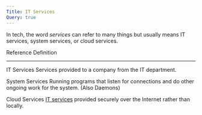 ```yaml
---
Title: IT Services
Query: true
---
```


In tech, the word *services* can refer to many things but usually means IT services, system services, or cloud services.

 Reference             Definition
---------------------- --------------------------------------------------------
  IT Services          Services provided to a company from the IT department.

  System Services      Running programs that listen for connections and do
                       other ongoing work for the system. (Also Daemons)

  Cloud Services       [IT services](/what/cloud/) provided securely over the
                       Internet rather than locally.
